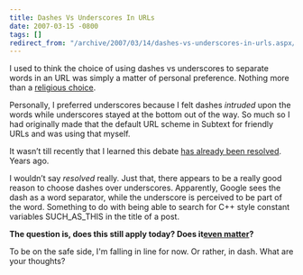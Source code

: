 ```yaml
---
title: Dashes Vs Underscores In URLs
date: 2007-03-15 -0800
tags: []
redirect_from: "/archive/2007/03/14/dashes-vs-underscores-in-urls.aspx/"
---
```


I used to think the choice of using dashes vs underscores to separate
words in an URL was simply a matter of personal preference. Nothing more
than a [religious
choice](http://www.codinghorror.com/blog/archives/000699.html "Religious Choice").

Personally, I preferred underscores because I felt dashes *intruded*
upon the words while underscores stayed at the bottom out of the way. So
much so I had originally made that the default URL scheme in Subtext for
friendly URLs and was using that myself.

It wasn’t till recently that I learned this debate [has already been
resolved](http://www.mattcutts.com/blog/dashes-vs-underscores/ "Dashes vs Underscores").
Years ago.

I wouldn’t say *resolved* really. Just that, there appears to be a
really good reason to choose dashes over underscores. Apparently, Google
sees the dash as a word separator, while the underscore is perceived to
be part of the word. Something to do with being able to search for C++
style constant variables SUCH\_AS\_THIS in the title of a post.

**The question is, does this still apply today? Does it**[**even
matter**](http://www.simoncox.com/mt3/2006/06/dashes_vs_underscores.php "Does it matter")**?**

To be on the safe side, I'm falling in line for now. Or rather, in dash.
What are your thoughts?


